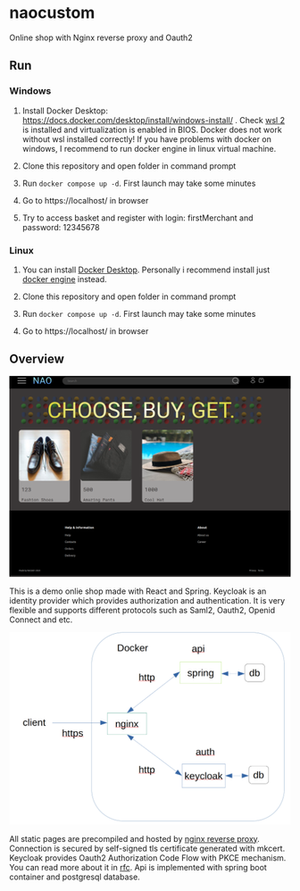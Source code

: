 # naocustom
Online shop with Nginx reverse proxy and Oauth2

## Run

### Windows
1. Install Docker Desktop: https://docs.docker.com/desktop/install/windows-install/ . Check [wsl 2](https://learn.microsoft.com/en-us/windows/wsl/install) is installed and virtualization is enabled in BIOS. Docker does not work without wsl installed correctly! If you have problems with docker on windows, I recommend to run docker engine in linux virtual machine.

2. Clone this repository and open folder in command prompt

3. Run `docker compose up -d`. First launch may take some minutes

4. Go to https://localhost/ in browser

5. Try to access basket and register with login: firstMerchant and password: 12345678

### Linux

1. You can install [Docker Desktop](https://docs.docker.com/desktop/install/linux-install/). Personally i recommend install just [docker engine](https://docs.docker.com/engine/install/) instead.

2. Clone this repository and open folder in command prompt

3. Run `docker compose up -d`. First launch may take some minutes

4. Go to https://localhost/ in browser

## Overview

![Screenshot of Naocustom website.](/overview/naocustom-overview.png)

This is a demo onlie shop made with React and Spring. Keycloak is an identity provider which provides authorization and authentication. It is very flexible and supports different protocols such as Saml2, Oauth2, Openid Connect and etc.

![Screenshot of Naocustom scheme.](/overview/naocustom-scheme.png)

All static pages are precompiled and hosted by [nginx reverse proxy](https://en.wikipedia.org/wiki/Reverse_proxy). Connection is secured by self-signed tls certificate generated with mkcert. Keycloak provides Oauth2 Authorization Code Flow with PKCE mechanism. You can read more about it in [rfc](https://datatracker.ietf.org/doc/html/rfc7636#section-4). Api is implemented with spring boot container and postgresql database.
